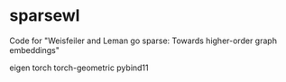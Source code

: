 # sparsewl
Code for "Weisfeiler and Leman go sparse: Towards higher-order graph embeddings"

eigen
torch
torch-geometric
pybind11